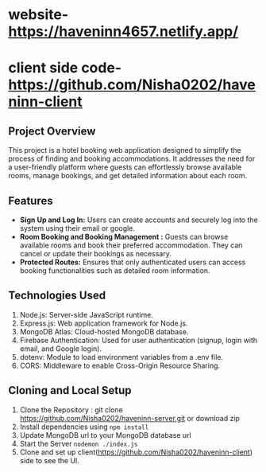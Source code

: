 # website- https://haveninn4657.netlify.app/ 
# client side code- https://github.com/Nisha0202/haveninn-client

## Project Overview
This project is a hotel booking web application designed to simplify the process of finding and booking accommodations. It addresses the need for a user-friendly platform where guests can effortlessly browse available rooms, manage bookings, and get detailed information about each room.

## Features
- **Sign Up and Log In:** Users can create accounts and securely log into the system using their email or google.
- **Room Booking and Booking Management :** Guests can browse available rooms and book their preferred accommodation. They can cancel or update their bookings as necessary.
- **Protected Routes:** Ensures that only authenticated users can access booking functionalities such as detailed room information.

## Technologies Used
1. Node.js: Server-side JavaScript runtime.
2. Express.js: Web application framework for Node.js.
3. MongoDB Atlas: Cloud-hosted MongoDB database.
4. Firebase Authentication: Used for user authentication (signup, login with email, and Google login).
5. dotenv: Module to load environment variables from a .env file.
6. CORS: Middleware to enable Cross-Origin Resource Sharing.

## Cloning and Local Setup
1. Clone the Repository : git clone https://github.com/Nisha0202/haveninn-server.git or download zip
2. Install dependencies using `npm install`
3. Update MongoDB url to your MongoDB database url
4. Start the Server `nodemon ./index.js`
5. Clone and set up client(https://github.com/Nisha0202/haveninn-client) side to see the UI.
